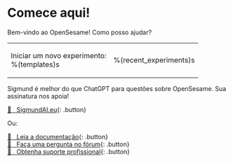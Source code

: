 # Comece aqui!

Bem-vindo ao OpenSesame! Como posso ajudar?

<table><tr><td>

Iniciar um novo experimento:<br />
%(templates)s

</td><td>

%(recent_experiments)s

</td></tr></table>

Sigmund é melhor do que ChatGPT para questões sobre OpenSesame. Sua assinatura nos apoia!

[&#128150;&nbsp;&nbsp; SigmundAI.eu](https://sigmundai.eu){: .button}

Ou:

[&#x1F440;&nbsp;&nbsp; Leia a documentação](http://osdoc.cogsci.nl){: .button}<br />
[&#x1F4AC;&nbsp;&nbsp; Faça uma pergunta no fórum](http://forum.cogsci.nl){: .button}<br />
[&#x1F9D0;&nbsp;&nbsp; Obtenha suporte profissional](http://professional.cogsci.nl){: .button}<br />